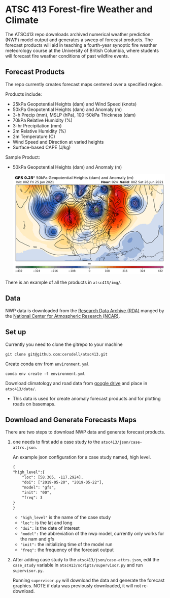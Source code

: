 
# ATSC 413 Forest-fire Weather and Climate

The ATSC413 repo downloads archived numerical weather prediction (NWP) model output and generates a sweep of forecast products. The forecast products will aid in teaching a fourth-year synoptic fire weather meteorology course at the University of British Columbia, where students will forecast fire weather conditions of past wildfire events.

## Forecast Products

The repo currently creates forecast maps centered over a specified region.

Products include:
- 25kPa Geopotential Heights (dam) and Wind Speed (knots)
- 50kPa Geopotential Heights (dam) and Anomaly (m)
- 3-h Precip (mm), MSLP (hPa), 100-50kPa Thickness (dam)
- 70kPa Relative Humidity (%)
- 3-hr Precipitation (mm)
- 2m Relative Humidity (%)
- 2m Temperature (C)
- Wind Speed and Direction at varied heights
- Surface-based CAPE (J/kg)

Sample Product:
- 50kPa Geopotential Heights (dam) and Anomaly (m)

    ![50kPa Geopotential Heights (dam) and Anomaly (m)](img/50kPa-2021062600.png)

There is an example of all the products in `atsc413/img/`.

## Data

NWP data is downloaded from the [Research Data Archive (RDA)](https://rda.ucar.edu/) manged by the [National Center for Atmospheric Research (NCAR)](https://ncar.ucar.edu/).


## Set up

Currently you need to clone the gitrepo to your machine

```
git clone git@github.com:cerodell/atsc413.git
```

Create conda env from `environment.yml`
```
conda env create -f environment.yml

```
Download climatology and road data from [google drive](https://drive.google.com/drive/folders/1QDcrmuP-GM3Gm63PlNUsy_aKgnB37j78?usp=share_link
) and place in `atsc413/data/`.

- This data is used for create anomaly forecast products and for plotting roads on basemaps.


## Download and Generate Forecasts Maps

There are two steps to download NWP data and generate forecast products.

1)  one needs to first add a case study to the `atsc413/json/case-attrs.json`.

    An example json configuration for a case study named, high level.
    ```
    {
    "high_level":{
        "loc": [58.305, -117.2924],
        "doi": ["2019-05-20", "2019-05-22"],
        "model": "gfs",
        "init": "00",
        "freq": 3
    }
    }
    ```
    - `"high_level"` is the name of the case study
    - `"loc":` is the lat and long
    - `"doi":` is the date of interest
    - `"model":` the abbreviation of the nwp model, currently only works for the nam and gfs
    - `"init":` the initializing time of the model run
    - `"freq":` the frequency of the forecast output

2)  After adding case study to the `atsc413/json/case-attrs.json`, edit the `case_study` variable in `atsc413/scripts/supervisor.py` and run `supervisor.py`.

    Running `supervisor.py` will download the data and generate the forecast graphics. NOTE if data was previously   downloaded, it will not re-download.
